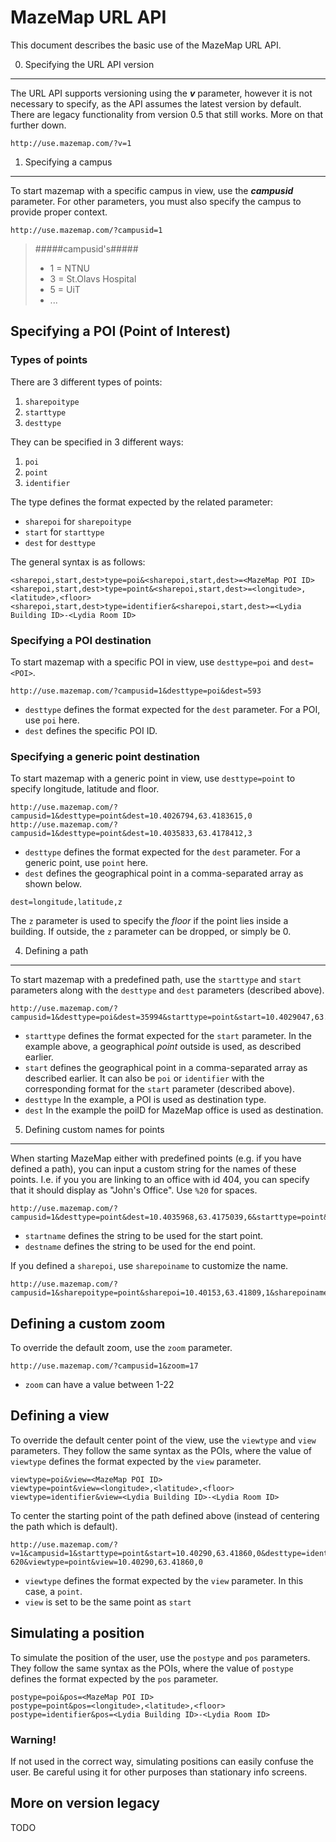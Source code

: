 MazeMap URL API
===============

This document describes the basic use of the MazeMap URL API.


0. Specifying the URL API version
--------------------
The URL API supports versioning using the _**v**_ parameter, however it is not necessary to specify, as the API assumes the latest version by default. There are legacy functionality from version 0.5 that still works. More on that further down.

```
http://use.mazemap.com/?v=1
```


1. Specifying a campus
--------------------
To start mazemap with a specific campus in view, use the _**campusid**_ parameter. For other parameters, you must also specify the campus to provide proper context.

```
http://use.mazemap.com/?campusid=1
```
>#####campusid's#####
>* 1 = NTNU
>* 3 = St.Olavs Hospital
>* 5 = UiT
>* ...


Specifying a POI (Point of Interest)
--------------------

### Types of points
There are 3 different types of points:

1. `sharepoitype`
2. `starttype`
3. `desttype`

They can be specified in 3 different ways:

1. `poi`
2. `point`
3. `identifier`

The type defines the format expected by the related parameter:

* `sharepoi` for `sharepoitype`
* `start` for `starttype`
* `dest` for `desttype`

The general syntax is as follows:

```
<sharepoi,start,dest>type=poi&<sharepoi,start,dest>=<MazeMap POI ID>
<sharepoi,start,dest>type=point&<sharepoi,start,dest>=<longitude>,<latitude>,<floor>
<sharepoi,start,dest>type=identifier&<sharepoi,start,dest>=<Lydia Building ID>-<Lydia Room ID>
```


### Specifying a POI destination
To start mazemap with a specific POI in view, use `desttype=poi` and `dest=<POI>`.

```
http://use.mazemap.com/?campusid=1&desttype=poi&dest=593
```

* `desttype` defines the format expected for the `dest` parameter. For a POI, use `poi` here.
* `dest` defines the specific POI ID.

### Specifying a generic point destination
To start mazemap with a generic point in view, use `desttype=point` to specify longitude, latitude and floor.

```
http://use.mazemap.com/?campusid=1&desttype=point&dest=10.4026794,63.4183615,0
http://use.mazemap.com/?campusid=1&desttype=point&dest=10.4035833,63.4178412,3
```
* `desttype` defines the format expected for the `dest` parameter. For a generic point, use `point` here.
*  `dest` defines the geographical point in a comma-separated array as shown below.
```
dest=longitude,latitude,z
```
The `z` parameter is used to specify the _floor_ if the point lies inside a building. If outside, the `z` parameter can be dropped, or simply be 0.


4. Defining a path
--------------------
To start mazemap with a predefined path, use the `starttype` and `start` parameters along with the `desttype` and `dest` parameters (described above).

```
http://use.mazemap.com/?campusid=1&desttype=poi&dest=35994&starttype=point&start=10.4029047,63.4186015,0
```
*   `starttype` defines the format expected for the `start` parameter. In the example above, a geographical _point_ outside is used, as described earlier.
*   `start` defines the geographical point in a comma-separated array as described earlier. It can also be `poi` or `identifier` with the corresponding format for the `start` parameter (described above).
*   `desttype` In the example, a POI is used as destination type.
*   `dest` In the example the poiID for MazeMap office is used as destination.


5. Defining custom names for points
-----------------------------------------------
When starting MazeMap either with predefined points (e.g. if you have defined a path), you can input a custom string for the names of these points. I.e. if you you are linking to an office with id 404, you can specify that it should display as "John's Office". Use `%20` for spaces.

```
http://use.mazemap.com/?campusid=1&desttype=point&dest=10.4035968,63.4175039,6&starttype=point&start=10.4030281,63.4185463,0&startname=Start%20Here&destname=John's%20Office
```
*   `startname` defines the string to be used for the start point.
*   `destname` defines the string to be used for the end point.

If you defined a `sharepoi`, use `sharepoiname` to customize the name.

```
http://use.mazemap.com/?campusid=1&sharepoitype=point&sharepoi=10.40153,63.41809,1&sharepoiname=Awesome%20Vending%20Machine
```


Defining a custom zoom
----------------------
To override the default zoom, use the `zoom` parameter.

```
http://use.mazemap.com/?campusid=1&zoom=17
```
* `zoom` can have a value between 1-22


Defining a view
---------------
To override the default center point of the view, use the `viewtype` and `view` parameters. They follow the same syntax as the POIs, where the value of `viewtype` defines the format expected by the `view` parameter.

```
viewtype=poi&view=<MazeMap POI ID>
viewtype=point&view=<longitude>,<latitude>,<floor>
viewtype=identifier&view=<Lydia Building ID>-<Lydia Room ID>
```

To center the starting point of the path defined above (instead of centering the path which is default).

```
http://use.mazemap.com/?v=1&campusid=1&starttype=point&start=10.40290,63.41860,0&desttype=identifier&dest=322-620&viewtype=point&view=10.40290,63.41860,0
```

* `viewtype` defines the format expected by the `view` parameter. In this case, a `point`.
* `view` is set to be the same point as `start`


Simulating a position
---------------------
To simulate the position of the user, use the `postype` and `pos` parameters. They follow the same syntax as the POIs, where the value of `postype` defines the format expected by the `pos` parameter.

```
postype=poi&pos=<MazeMap POI ID>
postype=point&pos=<longitude>,<latitude>,<floor>
postype=identifier&pos=<Lydia Building ID>-<Lydia Room ID>
```

### Warning!
If not used in the correct way, simulating positions can easily confuse the user. Be careful using it for other purposes than stationary info screens.


More on version legacy
----------------------
TODO
